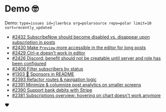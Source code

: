# Demo 🤓

Demo: `type=issues id=jlaerbca org=polarsource repo=polar limit=10 sort=recently_updated`

<!-- POLAR type=issues id=jlaerbca org=polarsource repo=polar limit=10 sort=recently_updated -->

* [#2432 SubscribeNow should become disabled vs. disappear upon subscription in posts](https://github.com/polarsource/polar/issues/2432)
* [#2430 Make `Preview` more accessible in the editor for long posts](https://github.com/polarsource/polar/issues/2430)
* [#2429 Ctrl-e doesn't work in editor](https://github.com/polarsource/polar/issues/2429)
* [#2426 Discord: benefit should not be creatable until server and role has been configured](https://github.com/polarsource/polar/issues/2426)
* [#2406 Filter subscribers by status](https://github.com/polarsource/polar/issues/2406)
* [#1303 🔋 Sponsors in README](https://github.com/polarsource/polar/issues/1303)
* [#2393 Refactor routes & navigation logic](https://github.com/polarsource/polar/issues/2393)
* [#2391 Minimize & columnize post analytics on smaller screens](https://github.com/polarsource/polar/issues/2391)
* [#2390 Support bank debits with Stripe](https://github.com/polarsource/polar/issues/2390)
* [#2381 Subscriptions overview: hovering on chart doesn't work anymore](https://github.com/polarsource/polar/issues/2381)

<!-- POLAR-END id=jlaerbca -->

❤️